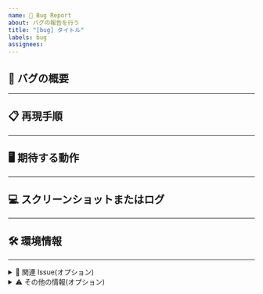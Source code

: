 ```yaml
---
name: 🐛 Bug Report
about: バグの報告を行う
title: "[bug] タイトル"
labels: bug
assignees:
---
```


## 🐛 バグの概要 <!-- バグの内容を簡潔に記載してください。 -->

<!-- 例: 保存ボタンを押してもデータが保存されません -->

---

## 📋 再現手順 <!-- バグを再現する手順を記載してください。 -->

<!-- 例:
1. Go to '...'
2. Click on '...'
3. Scroll down to '...'
4. See error -->

---

## 🖥️ 期待する動作 <!-- 本来期待される動作を記載してください。 -->

<!-- 例: 保存ボタンを押すと、入力データがデータベースに保存されるべき -->

---

## 💻 スクリーンショットまたはログ <!-- 問題を説明するために役立つスクリーンショットやエラーログを添付してください。 -->

<!-- 例: スクリーンショットやエラーメッセージのキャプチャ -->

---

## 🛠️ 環境情報 <!-- バグが発生している環境を記載してください。 -->

<!-- 例:
- OS: [例: Windows 10, macOS Monterey]
- ブラウザ: [例: Chrome 96, Firefox 89]
- バージョン: [例: 1.0.0] -->

---

<details>
<summary>🔗 関連 Issue(オプション)</summary> <!-- このバグに関連する他の Issue やリンクを記載してください。 -->

<!-- 例: 関連Issue #123 -->

</details>

<details>
<summary>⚠️ その他の情報(オプション)</summary> <!-- 特定の条件でのみ発生する、特定のユーザーでのみ再現するなど、関連して補足すべき情報があれば記載してください。 -->

<!-- 例: 特定の条件でのみ発生する、特定のユーザーでのみ再現する -->

</details>

